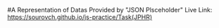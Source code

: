 #A Representation of Datas Provided by "JSON Plsceholder"
Live Link: https://sourovch.github.io/js-practice/Task(JPHR)
